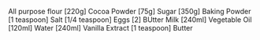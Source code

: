 All purpose flour [220g]
Cocoa Powder [75g]
Sugar [350g]
Baking Powder [1 teaspoon]
Salt [1/4 teaspoon]
Eggs [2]
BUtter Milk [240ml]
Vegetable Oil [120ml]
Water [240ml]
Vanilla Extract [1 teaspoon]
Butter
